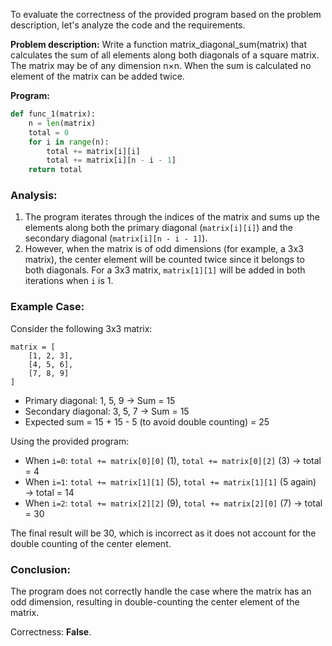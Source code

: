 To evaluate the correctness of the provided program based on the problem description, let's analyze the code and the requirements.

**Problem description:** Write a function matrix_diagonal_sum(matrix) that calculates the sum of all elements along both diagonals of a square matrix. The matrix may be of any dimension n×n. When the sum is calculated no element of the matrix can be added twice.

**Program:**
```python
def func_1(matrix):
    n = len(matrix)
    total = 0
    for i in range(n):
        total += matrix[i][i]
        total += matrix[i][n - i - 1]
    return total
```

### Analysis:
1. The program iterates through the indices of the matrix and sums up the elements along both the primary diagonal (`matrix[i][i]`) and the secondary diagonal (`matrix[i][n - i - 1]`).
2. However, when the matrix is of odd dimensions (for example, a 3x3 matrix), the center element will be counted twice since it belongs to both diagonals. For a 3x3 matrix, `matrix[1][1]` will be added in both iterations when `i` is 1.

### Example Case:
Consider the following 3x3 matrix:
```
matrix = [
    [1, 2, 3],
    [4, 5, 6],
    [7, 8, 9]
]
```
- Primary diagonal: 1, 5, 9 → Sum = 15
- Secondary diagonal: 3, 5, 7 → Sum = 15
- Expected sum = 15 + 15 - 5 (to avoid double counting) = 25

Using the provided program:
- When `i=0`: `total += matrix[0][0]` (1), `total += matrix[0][2]` (3) → total = 4
- When `i=1`: `total += matrix[1][1]` (5), `total += matrix[1][1]` (5 again) → total = 14
- When `i=2`: `total += matrix[2][2]` (9), `total += matrix[2][0]` (7) → total = 30

The final result will be 30, which is incorrect as it does not account for the double counting of the center element.

### Conclusion:
The program does not correctly handle the case where the matrix has an odd dimension, resulting in double-counting the center element of the matrix. 

Correctness: **False**.